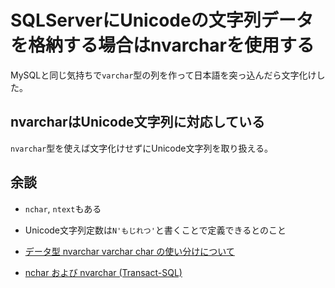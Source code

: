 # SQLServerにUnicodeの文字列データを格納する場合はnvarcharを使用する

MySQLと同じ気持ちで`varchar`型の列を作って日本語を突っ込んだら文字化けした。

## nvarcharはUnicode文字列に対応している

`nvarchar`型を使えば文字化けせずにUnicode文字列を取り扱える。


## 余談

- `nchar`, `ntext`もある
- Unicode文字列定数は`N'もじれつ'`と書くことで定義できるとのこと

- [データ型 nvarchar varchar char の使い分けについて](https://social.msdn.microsoft.com/Forums/ja-JP/9c694b83-91a8-4395-ab09-b172078c5798/-nvarchar-varchar-char-?forum=sqlserverja)
- [nchar および nvarchar (Transact-SQL)](https://msdn.microsoft.com/ja-jp/library/ms186939(v=sql.120).aspx)
